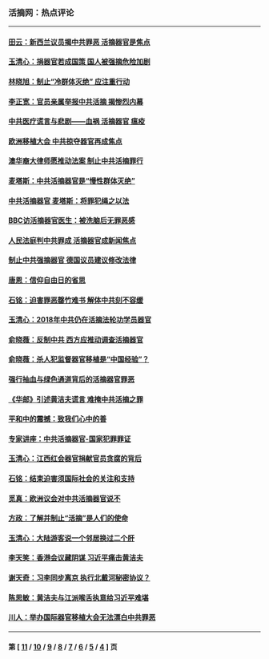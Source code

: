 ### 活摘网：热点评论
---
#### [田云：新西兰议员揭中共罪恶 活摘器官是焦点](../../pages/nf5879/n13070629.md?09010430) 
#### [玉清心：捐器官若成国策 国人被强摘危险加剧](../../pages/nf5879/n12802713.md?09010430) 
#### [林晓旭：制止“冷群体灭绝” 应注重行动](../../pages/nf5879/n12779736.md?09010430) 
#### [李正宽：官员亲属举报中共活摘 揭惨烈内幕](../../pages/nf5879/n12684490.md?09010430) 
#### [中共医疗谎言与悲剧——血祸 活摘器官 瘟疫](../../pages/nf5879/n12372103.md?09010430) 
#### [欧洲移植大会 中共掠夺器官再成焦点](../../pages/nf5879/n11538883.md?09010430) 
#### [澳华裔大律师愿推动法案 制止中共活摘罪行](../../pages/nf5879/n11377039.md?09010430) 
#### [麦塔斯：中共活摘器官是“慢性群体灭绝”](../../pages/nf5879/n11350529.md?09010430) 
#### [中共活摘器官 麦塔斯：将罪犯绳之以法](../../pages/nf5879/n11347973.md?09010430) 
#### [BBC访活摘器官医生：被洗脑后无罪恶感](../../pages/nf5879/n11335935.md?09010430) 
#### [人民法庭判中共罪成 活摘器官成新闻焦点](../../pages/nf5879/n11331578.md?09010430) 
#### [制止中共强摘器官 德国议员建议修改法律](../../pages/nf5879/n11249451.md?09010430) 
#### [唐恩：信仰自由日的省思](../../pages/nf5879/n11003525.md?09010430) 
#### [石铭：迫害罪恶罄竹难书  解体中共刻不容缓](../../pages/nf5879/n10942855.md?09010430) 
#### [玉清心：2018年中共仍在活摘法轮功学员器官](../../pages/nf5879/n10914646.md?09010430) 
#### [俞晓薇：反制中共 西方应推动调查活摘器官](../../pages/nf5879/n10794671.md?09010430) 
#### [俞晓薇：杀人犯监督器官移植是“中国经验”？](../../pages/nf5879/n10466427.md?09010430) 
#### [强行抽血与绿色通道背后的活摘器官罪恶](../../pages/nf5879/n10004708.md?09010430) 
#### [《华邮》引述黄洁夫谎言 难掩中共活摘之罪](../../pages/nf5879/n9642309.md?09010430) 
#### [平和中的震撼：致我们心中的善](../../pages/nf5879/n9021123.md?09010430) 
#### [专家讲座：中共活摘器官-国家犯罪罪证](../../pages/nf5879/n8828153.md?09010430) 
#### [玉清心：江西红会器官捐献官员贪腐的背后](../../pages/nf5879/n8522122.md?09010430) 
#### [石铭：结束迫害须国际社会的关注和支持](../../pages/nf5879/n8443497.md?09010430) 
#### [觅真：欧洲议会对中共活摘器官说不](../../pages/nf5879/n8337486.md?09010430) 
#### [方政：了解并制止“活摘”是人们的使命](../../pages/nf5879/n8329214.md?09010430) 
#### [玉清心：大陆游客说一个邻居换过二个肝](../../pages/nf5879/n8291404.md?09010430) 
#### [李天笑：香港会议藏阴谋 习近平痛击黄洁夫](../../pages/nf5879/n8241459.md?09010430) 
#### [谢天奇：习李同步离京 执行北戴河秘密协议？](../../pages/nf5879/n8230418.md?09010430) 
#### [陈思敏：黄洁夫与江派喉舌执意给习近平难堪](../../pages/nf5879/n8222166.md?09010430) 
#### [川人：举办国际器官移植大会无法漂白中共罪恶](../../pages/nf5879/n8221121.md?09010430) 

---
#### 第 [ [11](./11.md?09010430) / [10](./10.md?09010430) / [9](./9.md?09010430) / [8](./8.md?09010430) / [7](./7.md?09010430) / [6](./6.md?09010430) / [5](./5.md?09010430) / [4](./4.md?09010430) ] 页
